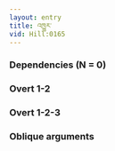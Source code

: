 ```yaml
---
layout: entry
title: འཁྱུར་
vid: Hill:0165
---
```

### Dependencies (N = 0)


### Overt 1-2


### Overt 1-2-3


### Oblique arguments
